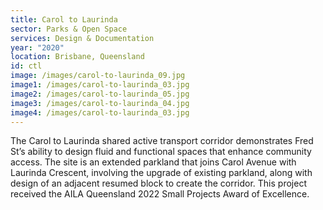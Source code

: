 ```yaml
---
title: Carol to Laurinda
sector: Parks & Open Space
services: Design & Documentation
year: "2020"
location: Brisbane, Queensland
id: ctl
image: /images/carol-to-laurinda_09.jpg
image1: /images/carol-to-laurinda_03.jpg
image2: /images/carol-to-laurinda_05.jpg
image3: /images/carol-to-laurinda_04.jpg
image4: /images/carol-to-laurinda_03.jpg
---
```


The Carol to Laurinda shared active transport corridor demonstrates
Fred St’s ability to design fluid and functional spaces that enhance community
access. The site is an extended parkland that joins Carol Avenue with Laurinda
Crescent, involving the upgrade of existing parkland, along with design of an
adjacent resumed block to create the corridor. This project received the AILA
Queensland 2022 Small Projects Award of Excellence.
